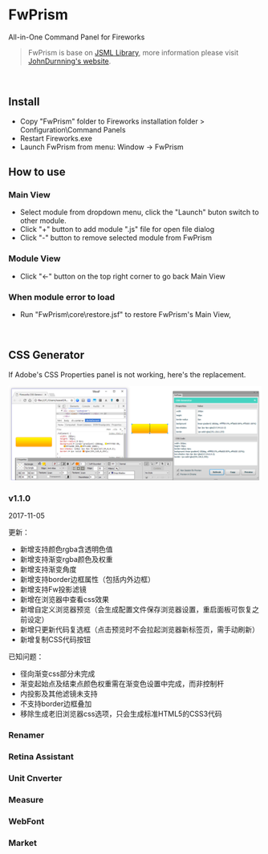 # FwPrism

All-in-One Command Panel for Fireworks

> FwPrism is base on [JSML Library][jsml], more information please visit [JohnDurnning's website][johndurnning-web].

<br>

## Install

- Copy "FwPrism" folder to Fireworks installation folder > Configuration\Command Panels
- Restart Fireworks.exe
- Launch FwPrism from menu: Window -> FwPrism

## How to use

### Main View

- Select module from dropdown menu, click the "Launch" buton switch to other module.
- Click "+" button to add module ".js" file for open file dialog
- Click "-" button to remove selected module from FwPrism

### Module View

- Click "←" button on the top right corner to go back Main View

### When module error to load

- Run "FwPrism\core\restore.jsf" to restore FwPrism's Main View,

<br>

## CSS Generator

If Adobe's CSS Properties panel is not working, here's the replacement.

![CSS_Gerator](https://github.com/WaveF/FwPrism/blob/master/screenshots/css_generator.png)

### v1.1.0

2017-11-05

更新：
+ 新增支持颜色rgba含透明色值
+ 新增支持渐变rgba颜色及权重
+ 新增支持渐变角度
+ 新增支持border边框属性（包括内外边框）
+ 新增支持Fw投影滤镜
+ 新增在浏览器中查看css效果
+ 新增自定义浏览器预览（会生成配置文件保存浏览器设置，重启面板可恢复之前设定）
+ 新增只更新代码复选框（点击预览时不会拉起浏览器新标签页，需手动刷新）
+ 新增复制CSS代码按钮

已知问题：
- 径向渐变css部分未完成
- 渐变起始点及结束点颜色权重需在渐变色设置中完成，而非控制杆
- 内投影及其他滤镜未支持
- 不支持border边框叠加
- 移除生成老旧浏览器css选项，只会生成标准HTML5的CSS3代码

### Renamer

### Retina Assistant

### Unit Cnverter

### Measure

### WebFont

### Market

[jsml]: http://johndunning.com/fireworks/about/JSMLLibrary
[johndurnning-web]: http://johndunning.com/